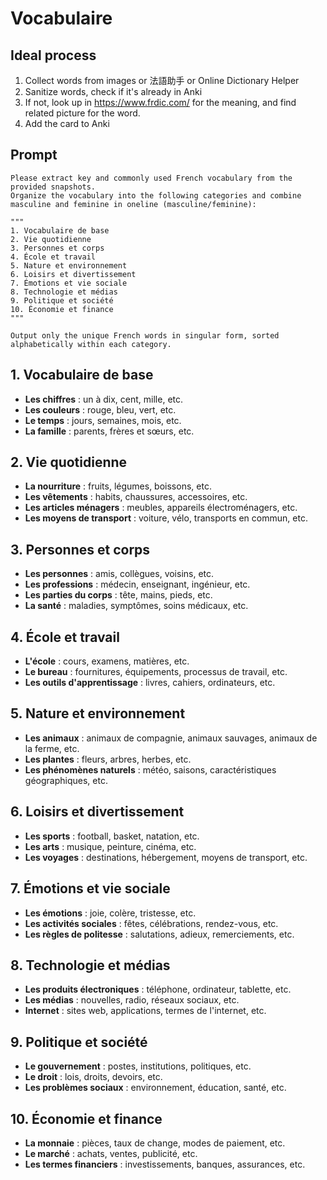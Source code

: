 # Vocabulaire

## Ideal process

1. Collect words from images or 法語助手 or Online Dictionary Helper
2. Sanitize words, check if it's already in Anki
3. If not, look up in https://www.frdic.com/ for the meaning, and find related picture for the word.
4. Add the card to Anki

## Prompt

```
Please extract key and commonly used French vocabulary from the provided snapshots.
Organize the vocabulary into the following categories and combine masculine and feminine in oneline (masculine/feminine):

"""
1. Vocabulaire de base
2. Vie quotidienne
3. Personnes et corps
4. École et travail
5. Nature et environnement
6. Loisirs et divertissement
7. Émotions et vie sociale
8. Technologie et médias
9. Politique et société
10. Économie et finance
"""

Output only the unique French words in singular form, sorted alphabetically within each category.
```

## 1. Vocabulaire de base

- **Les chiffres** : un à dix, cent, mille, etc.
- **Les couleurs** : rouge, bleu, vert, etc.
- **Le temps** : jours, semaines, mois, etc.
- **La famille** : parents, frères et sœurs, etc.

## 2. Vie quotidienne

- **La nourriture** : fruits, légumes, boissons, etc.
- **Les vêtements** : habits, chaussures, accessoires, etc.
- **Les articles ménagers** : meubles, appareils électroménagers, etc.
- **Les moyens de transport** : voiture, vélo, transports en commun, etc.

## 3. Personnes et corps

- **Les personnes** : amis, collègues, voisins, etc.
- **Les professions** : médecin, enseignant, ingénieur, etc.
- **Les parties du corps** : tête, mains, pieds, etc.
- **La santé** : maladies, symptômes, soins médicaux, etc.

## 4. École et travail

- **L'école** : cours, examens, matières, etc.
- **Le bureau** : fournitures, équipements, processus de travail, etc.
- **Les outils d'apprentissage** : livres, cahiers, ordinateurs, etc.

## 5. Nature et environnement

- **Les animaux** : animaux de compagnie, animaux sauvages, animaux de la ferme, etc.
- **Les plantes** : fleurs, arbres, herbes, etc.
- **Les phénomènes naturels** : météo, saisons, caractéristiques géographiques, etc.

## 6. Loisirs et divertissement

- **Les sports** : football, basket, natation, etc.
- **Les arts** : musique, peinture, cinéma, etc.
- **Les voyages** : destinations, hébergement, moyens de transport, etc.

## 7. Émotions et vie sociale

- **Les émotions** : joie, colère, tristesse, etc.
- **Les activités sociales** : fêtes, célébrations, rendez-vous, etc.
- **Les règles de politesse** : salutations, adieux, remerciements, etc.

## 8. Technologie et médias

- **Les produits électroniques** : téléphone, ordinateur, tablette, etc.
- **Les médias** : nouvelles, radio, réseaux sociaux, etc.
- **Internet** : sites web, applications, termes de l'internet, etc.

## 9. Politique et société

- **Le gouvernement** : postes, institutions, politiques, etc.
- **Le droit** : lois, droits, devoirs, etc.
- **Les problèmes sociaux** : environnement, éducation, santé, etc.

## 10. Économie et finance

- **La monnaie** : pièces, taux de change, modes de paiement, etc.
- **Le marché** : achats, ventes, publicité, etc.
- **Les termes financiers** : investissements, banques, assurances, etc.
